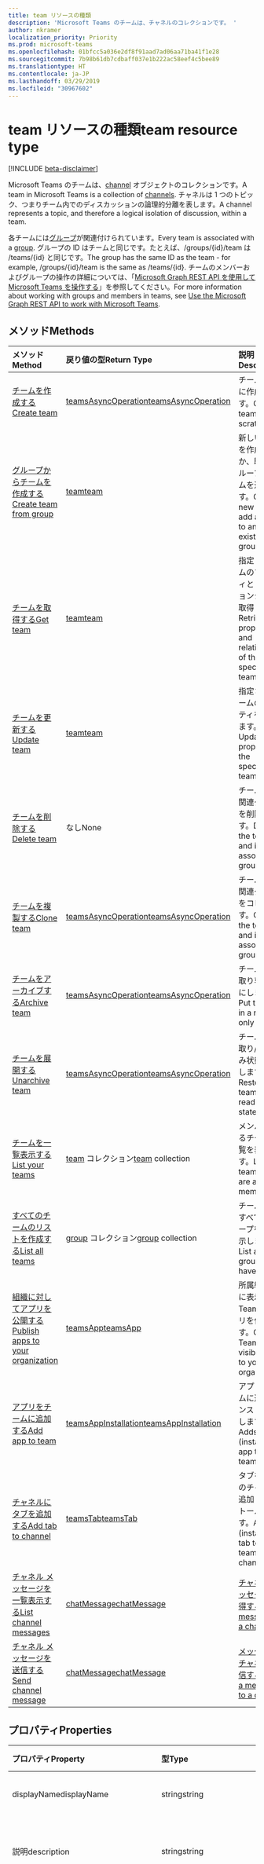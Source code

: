 ```yaml
---
title: team リソースの種類
description: 'Microsoft Teams のチームは、チャネルのコレクションです。 '
author: nkramer
localization_priority: Priority
ms.prod: microsoft-teams
ms.openlocfilehash: 01bfcc5a036e2df8f91aad7ad06aa71ba41f1e28
ms.sourcegitcommit: 7b98b61db7cdbaff037e1b222ac58eef4c5bee89
ms.translationtype: HT
ms.contentlocale: ja-JP
ms.lasthandoff: 03/29/2019
ms.locfileid: "30967602"
---
```

# <a name="team-resource-type"></a><span data-ttu-id="4c141-103">team リソースの種類</span><span class="sxs-lookup"><span data-stu-id="4c141-103">team resource type</span></span>

[!INCLUDE [beta-disclaimer](../../includes/beta-disclaimer.md)]

<span data-ttu-id="4c141-104">Microsoft Teams のチームは、[channel](channel.md) オブジェクトのコレクションです。</span><span class="sxs-lookup"><span data-stu-id="4c141-104">A team in Microsoft Teams is a collection of [channels](channel.md).</span></span> <span data-ttu-id="4c141-105">チャネルは 1 つのトピック、つまりチーム内でのディスカッションの論理的分離を表します。</span><span class="sxs-lookup"><span data-stu-id="4c141-105">A channel represents a topic, and therefore a logical isolation of discussion, within a team.</span></span>

<span data-ttu-id="4c141-106">各チームには[グループ](../resources/group.md)が関連付けられています。</span><span class="sxs-lookup"><span data-stu-id="4c141-106">Every team is associated with a [group](../resources/group.md).</span></span>
<span data-ttu-id="4c141-107">グループの ID はチームと同じです。たとえば、/groups/{id}/team は /teams/{id} と同じです。</span><span class="sxs-lookup"><span data-stu-id="4c141-107">The group has the same ID as the team - for example, /groups/{id}/team is the same as /teams/{id}.</span></span>
<span data-ttu-id="4c141-108">チームのメンバーおよびグループの操作の詳細については、「[Microsoft Graph REST API を使用して Microsoft Teams を操作する](teams-api-overview.md)」を参照してください。</span><span class="sxs-lookup"><span data-stu-id="4c141-108">For more information about working with groups and members in teams, see [Use the Microsoft Graph REST API to work with Microsoft Teams](teams-api-overview.md).</span></span>

## <a name="methods"></a><span data-ttu-id="4c141-109">メソッド</span><span class="sxs-lookup"><span data-stu-id="4c141-109">Methods</span></span>

| <span data-ttu-id="4c141-110">メソッド</span><span class="sxs-lookup"><span data-stu-id="4c141-110">Method</span></span>       | <span data-ttu-id="4c141-111">戻り値の型</span><span class="sxs-lookup"><span data-stu-id="4c141-111">Return Type</span></span>  |<span data-ttu-id="4c141-112">説明</span><span class="sxs-lookup"><span data-stu-id="4c141-112">Description</span></span>|
|:---------------|:--------|:----------|
|[<span data-ttu-id="4c141-113">チームを作成する</span><span class="sxs-lookup"><span data-stu-id="4c141-113">Create team</span></span>](../api/team-post.md) | [<span data-ttu-id="4c141-114">teamsAsyncOperation</span><span class="sxs-lookup"><span data-stu-id="4c141-114">teamsAsyncOperation</span></span>](teamsasyncoperation.md) | <span data-ttu-id="4c141-115">チームを新規に作成します。</span><span class="sxs-lookup"><span data-stu-id="4c141-115">Create a team from scratch.</span></span> |
|[<span data-ttu-id="4c141-116">グループからチームを作成する</span><span class="sxs-lookup"><span data-stu-id="4c141-116">Create team from group</span></span>](../api/team-put-teams.md) | [<span data-ttu-id="4c141-117">team</span><span class="sxs-lookup"><span data-stu-id="4c141-117">team</span></span>](team.md) | <span data-ttu-id="4c141-118">新しいチームを作成するか、既存のグループにチームを追加します。</span><span class="sxs-lookup"><span data-stu-id="4c141-118">Create a new team, or add a team to an existing group.</span></span>|
|[<span data-ttu-id="4c141-119">チームを取得する</span><span class="sxs-lookup"><span data-stu-id="4c141-119">Get team</span></span>](../api/team-get.md) | [<span data-ttu-id="4c141-120">team</span><span class="sxs-lookup"><span data-stu-id="4c141-120">team</span></span>](team.md) | <span data-ttu-id="4c141-121">指定したチームのプロパティとリレーションシップを取得します。</span><span class="sxs-lookup"><span data-stu-id="4c141-121">Retrieve the properties and relationships of the specified team.</span></span>|
|[<span data-ttu-id="4c141-122">チームを更新する</span><span class="sxs-lookup"><span data-stu-id="4c141-122">Update team</span></span>](../api/team-update.md) | [<span data-ttu-id="4c141-123">team</span><span class="sxs-lookup"><span data-stu-id="4c141-123">team</span></span>](team.md) |<span data-ttu-id="4c141-124">指定されたチームのプロパティを更新します。</span><span class="sxs-lookup"><span data-stu-id="4c141-124">Update the properties of the specified team.</span></span> |
|[<span data-ttu-id="4c141-125">チームを削除する</span><span class="sxs-lookup"><span data-stu-id="4c141-125">Delete team</span></span>](/graph/api/group-delete?view=graph-rest-1.0) | <span data-ttu-id="4c141-126">なし</span><span class="sxs-lookup"><span data-stu-id="4c141-126">None</span></span> |<span data-ttu-id="4c141-127">チームとその関連グループを削除します。</span><span class="sxs-lookup"><span data-stu-id="4c141-127">Delete the team and its associated group.</span></span> |
|[<span data-ttu-id="4c141-128">チームを複製する</span><span class="sxs-lookup"><span data-stu-id="4c141-128">Clone team</span></span>](../api/team-clone.md) | [<span data-ttu-id="4c141-129">teamsAsyncOperation</span><span class="sxs-lookup"><span data-stu-id="4c141-129">teamsAsyncOperation</span></span>](../resources/teamsasyncoperation.md) |<span data-ttu-id="4c141-130">チームとその関連グループをコピーします。</span><span class="sxs-lookup"><span data-stu-id="4c141-130">Copy the team and its associated group.</span></span> |
|[<span data-ttu-id="4c141-131">チームをアーカイブする</span><span class="sxs-lookup"><span data-stu-id="4c141-131">Archive team</span></span>](../api/team-archive.md) | [<span data-ttu-id="4c141-132">teamsAsyncOperation</span><span class="sxs-lookup"><span data-stu-id="4c141-132">teamsAsyncOperation</span></span>](../resources/teamsasyncoperation.md) |<span data-ttu-id="4c141-133">チームを読み取り専用状態にします。</span><span class="sxs-lookup"><span data-stu-id="4c141-133">Put the team in a read-only state.</span></span> |
|[<span data-ttu-id="4c141-134">チームを展開する</span><span class="sxs-lookup"><span data-stu-id="4c141-134">Unarchive team</span></span>](../api/team-unarchive.md) | [<span data-ttu-id="4c141-135">teamsAsyncOperation</span><span class="sxs-lookup"><span data-stu-id="4c141-135">teamsAsyncOperation</span></span>](../resources/teamsasyncoperation.md) |<span data-ttu-id="4c141-136">チームを読み取り/書き込み状態に復元します。</span><span class="sxs-lookup"><span data-stu-id="4c141-136">Restore the team to a read-write state.</span></span> |
|[<span data-ttu-id="4c141-137">チームを一覧表示する</span><span class="sxs-lookup"><span data-stu-id="4c141-137">List your teams</span></span>](../api/user-list-joinedteams.md) | <span data-ttu-id="4c141-138">[team](team.md) コレクション</span><span class="sxs-lookup"><span data-stu-id="4c141-138">[team](team.md) collection</span></span> | <span data-ttu-id="4c141-139">メンバーであるチームの一覧を表示します。</span><span class="sxs-lookup"><span data-stu-id="4c141-139">List the teams you are a member of.</span></span> |
|[<span data-ttu-id="4c141-140">すべてのチームのリストを作成する</span><span class="sxs-lookup"><span data-stu-id="4c141-140">List all teams</span></span>](/graph/teams-list-all-teams) | <span data-ttu-id="4c141-141">[group](group.md) コレクション</span><span class="sxs-lookup"><span data-stu-id="4c141-141">[group](group.md) collection</span></span> | <span data-ttu-id="4c141-142">チームを持つすべてのグループを一覧表示します。</span><span class="sxs-lookup"><span data-stu-id="4c141-142">List all groups that have teams.</span></span> |
|[<span data-ttu-id="4c141-143">組織に対してアプリを公開する</span><span class="sxs-lookup"><span data-stu-id="4c141-143">Publish apps to your organization</span></span>](../resources/teamsapp.md)| [<span data-ttu-id="4c141-144">teamsApp</span><span class="sxs-lookup"><span data-stu-id="4c141-144">teamsApp</span></span>](../resources/teamsapp.md) | <span data-ttu-id="4c141-145">所属組織のみに表示する Teams アプリを作成します。</span><span class="sxs-lookup"><span data-stu-id="4c141-145">Create Teams apps visible only to your organization.</span></span> |
|[<span data-ttu-id="4c141-146">アプリをチームに追加する</span><span class="sxs-lookup"><span data-stu-id="4c141-146">Add app to team</span></span>](../api/teamsappinstallation-add.md) | [<span data-ttu-id="4c141-147">teamsAppInstallation</span><span class="sxs-lookup"><span data-stu-id="4c141-147">teamsAppInstallation</span></span>](teamsappinstallation.md) | <span data-ttu-id="4c141-148">アプリをチームに追加 (インストール) します。</span><span class="sxs-lookup"><span data-stu-id="4c141-148">Adds (installs) an app to a team.</span></span>|
|[<span data-ttu-id="4c141-149">チャネルにタブを追加する</span><span class="sxs-lookup"><span data-stu-id="4c141-149">Add tab to channel</span></span>](../api/teamstab-add.md) | [<span data-ttu-id="4c141-150">teamsTab</span><span class="sxs-lookup"><span data-stu-id="4c141-150">teamsTab</span></span>](../resources/teamstab.md) | <span data-ttu-id="4c141-151">タブをチームのチャネルに追加 (インストール) します。</span><span class="sxs-lookup"><span data-stu-id="4c141-151">Adds (installs) a tab to a team's channel.</span></span>|
|[<span data-ttu-id="4c141-152">チャネル メッセージを一覧表示する</span><span class="sxs-lookup"><span data-stu-id="4c141-152">List channel messages</span></span>](../api/channel-list-messages.md)  | [<span data-ttu-id="4c141-153">chatMessage</span><span class="sxs-lookup"><span data-stu-id="4c141-153">chatMessage</span></span>](../resources/chatmessage.md) | [<span data-ttu-id="4c141-154">チャネルのメッセージを取得する</span><span class="sxs-lookup"><span data-stu-id="4c141-154">Get messages in a channel</span></span>](../api/channel-list-messages.md) |
|[<span data-ttu-id="4c141-155">チャネル メッセージを送信する</span><span class="sxs-lookup"><span data-stu-id="4c141-155">Send channel message</span></span>](../api/channel-post-chatmessage.md)  | [<span data-ttu-id="4c141-156">chatMessage</span><span class="sxs-lookup"><span data-stu-id="4c141-156">chatMessage</span></span>](../resources/chatmessage.md) | [<span data-ttu-id="4c141-157">メッセージをチャネルに送信する</span><span class="sxs-lookup"><span data-stu-id="4c141-157">Send a message to a channel</span></span>](../api/channel-post-chatmessage.md) |

## <a name="properties"></a><span data-ttu-id="4c141-158">プロパティ</span><span class="sxs-lookup"><span data-stu-id="4c141-158">Properties</span></span>

| <span data-ttu-id="4c141-159">プロパティ</span><span class="sxs-lookup"><span data-stu-id="4c141-159">Property</span></span> | <span data-ttu-id="4c141-160">型</span><span class="sxs-lookup"><span data-stu-id="4c141-160">Type</span></span>   | <span data-ttu-id="4c141-161">説明</span><span class="sxs-lookup"><span data-stu-id="4c141-161">Description</span></span> |
|:---------------|:--------|:----------|
|<span data-ttu-id="4c141-162">displayName</span><span class="sxs-lookup"><span data-stu-id="4c141-162">displayName</span></span>|<span data-ttu-id="4c141-163">string</span><span class="sxs-lookup"><span data-stu-id="4c141-163">string</span></span>| <span data-ttu-id="4c141-164">チームの名前。</span><span class="sxs-lookup"><span data-stu-id="4c141-164">The name of the team.</span></span> |
|<span data-ttu-id="4c141-165">説明</span><span class="sxs-lookup"><span data-stu-id="4c141-165">description</span></span>|<span data-ttu-id="4c141-166">string</span><span class="sxs-lookup"><span data-stu-id="4c141-166">string</span></span>| <span data-ttu-id="4c141-167">チームに関するオプションの説明。</span><span class="sxs-lookup"><span data-stu-id="4c141-167">An optional description for the team.</span></span> |
|<span data-ttu-id="4c141-168">classification</span><span class="sxs-lookup"><span data-stu-id="4c141-168">classification</span></span>|<span data-ttu-id="4c141-169">string</span><span class="sxs-lookup"><span data-stu-id="4c141-169">string</span></span>| <span data-ttu-id="4c141-170">省略可能なラベル。</span><span class="sxs-lookup"><span data-stu-id="4c141-170">An optional label.</span></span> <span data-ttu-id="4c141-171">通常、チームのデータまたはビジネスの機密度を記述します。</span><span class="sxs-lookup"><span data-stu-id="4c141-171">Typically describes the data or business sensitivity of the team.</span></span> <span data-ttu-id="4c141-172">テナントのディレクトリで事前に構成されているセットのいずれかに一致する必要があります。</span><span class="sxs-lookup"><span data-stu-id="4c141-172">Must match one of a pre-configured set in the tenant's directory.</span></span> |
|<span data-ttu-id="4c141-173">specialization</span><span class="sxs-lookup"><span data-stu-id="4c141-173">specialization</span></span>|[<span data-ttu-id="4c141-174">teamSpecialization</span><span class="sxs-lookup"><span data-stu-id="4c141-174">teamSpecialization</span></span>](teamspecialization.md)| <span data-ttu-id="4c141-175">省略可能。</span><span class="sxs-lookup"><span data-stu-id="4c141-175">Optional.</span></span> <span data-ttu-id="4c141-176">チームが特定のユース ケースを目的としているかどうかを示します。</span><span class="sxs-lookup"><span data-stu-id="4c141-176">Indicates whether the team is intended for a particular use case.</span></span>  <span data-ttu-id="4c141-177">チーム専門分野ごとに、ユース ケースをターゲットとする一意の動作とエクスペリエンスにアクセスできます。</span><span class="sxs-lookup"><span data-stu-id="4c141-177">Each team specialization has access to unique behaviors and experiences targeted to its use case.</span></span> |
|<span data-ttu-id="4c141-178">visibility</span><span class="sxs-lookup"><span data-stu-id="4c141-178">visibility</span></span>|[<span data-ttu-id="4c141-179">teamVisibilityType</span><span class="sxs-lookup"><span data-stu-id="4c141-179">teamVisibilityType</span></span>](teamvisibilitytype.md)| <span data-ttu-id="4c141-180">グループとチームの可視性。</span><span class="sxs-lookup"><span data-stu-id="4c141-180">The visibility of a the group and team.</span></span> <span data-ttu-id="4c141-181">既定では Public です。</span><span class="sxs-lookup"><span data-stu-id="4c141-181">Defaults to Public.</span></span> |
|<span data-ttu-id="4c141-182">funSettings</span><span class="sxs-lookup"><span data-stu-id="4c141-182">funSettings</span></span>|[<span data-ttu-id="4c141-183">teamFunSettings</span><span class="sxs-lookup"><span data-stu-id="4c141-183">teamFunSettings</span></span>](teamfunsettings.md) |<span data-ttu-id="4c141-184">チームでの Giphy、ミーム、およびステッカーの使用を構成する設定。</span><span class="sxs-lookup"><span data-stu-id="4c141-184">Settings to configure use of Giphy, memes, and stickers in the team.</span></span>|
|<span data-ttu-id="4c141-185">guestSettings</span><span class="sxs-lookup"><span data-stu-id="4c141-185">guestSettings</span></span>|[<span data-ttu-id="4c141-186">teamGuestSettings</span><span class="sxs-lookup"><span data-stu-id="4c141-186">teamGuestSettings</span></span>](teamguestsettings.md) |<span data-ttu-id="4c141-187">ゲストがチームでチャネルを作成、更新、削除できるかどうかを構成する設定。</span><span class="sxs-lookup"><span data-stu-id="4c141-187">Settings to configure whether guests can create, update, or delete channels in the team.</span></span>|
|<span data-ttu-id="4c141-188">InternalId</span><span class="sxs-lookup"><span data-stu-id="4c141-188">internalId</span></span> | <span data-ttu-id="4c141-189">string</span><span class="sxs-lookup"><span data-stu-id="4c141-189">string</span></span> | <span data-ttu-id="4c141-190">監査ログまたは [Office 365 マネージメント アクティビティ API](https://docs.microsoft.com/ja-JP/office/office-365-management-api/office-365-management-activity-api-reference) など、いくつかの場所で使用されているチームの一意の ID。</span><span class="sxs-lookup"><span data-stu-id="4c141-190">A unique ID for the team that has been used in a few places such as the audit log/[Office 365 Management Activity API](https://docs.microsoft.com/ja-JP/office/office-365-management-api/office-365-management-activity-api-reference).</span></span> |
|<span data-ttu-id="4c141-191">isArchived</span><span class="sxs-lookup"><span data-stu-id="4c141-191">isArchived</span></span>|<span data-ttu-id="4c141-192">Boolean</span><span class="sxs-lookup"><span data-stu-id="4c141-192">Boolean</span></span>|<span data-ttu-id="4c141-193">このチームが読み取り専用モードかどうか。</span><span class="sxs-lookup"><span data-stu-id="4c141-193">Whether this team is in read-only mode.</span></span> |
|<span data-ttu-id="4c141-194">memberSettings</span><span class="sxs-lookup"><span data-stu-id="4c141-194">memberSettings</span></span>|[<span data-ttu-id="4c141-195">teamMemberSettings</span><span class="sxs-lookup"><span data-stu-id="4c141-195">teamMemberSettings</span></span>](teammembersettings.md) |<span data-ttu-id="4c141-196">メンバーが特定のアクション (チャネルの作成、ボットの追加など) をチーム内で実行できるかどうかを構成する設定。</span><span class="sxs-lookup"><span data-stu-id="4c141-196">Settings to configure whether members can perform certain actions, for example, create channels and add bots, in the team.</span></span>|
|<span data-ttu-id="4c141-197">messagingSettings</span><span class="sxs-lookup"><span data-stu-id="4c141-197">messagingSettings</span></span>|[<span data-ttu-id="4c141-198">teamMessagingSettings</span><span class="sxs-lookup"><span data-stu-id="4c141-198">teamMessagingSettings</span></span>](teammessagingsettings.md) |<span data-ttu-id="4c141-199">チームでメッセージとメンションを構成する設定。</span><span class="sxs-lookup"><span data-stu-id="4c141-199">Settings to configure messaging and mentions in the team.</span></span>|
|<span data-ttu-id="4c141-200">webUrl</span><span class="sxs-lookup"><span data-stu-id="4c141-200">webUrl</span></span>|<span data-ttu-id="4c141-201">string (読み取り専用)</span><span class="sxs-lookup"><span data-stu-id="4c141-201">string (readonly)</span></span> | <span data-ttu-id="4c141-202">Microsoft Teams クライアントのチームに移動するハイパーリンク。</span><span class="sxs-lookup"><span data-stu-id="4c141-202">A hyperlink that will go to the team in the Microsoft Teams client.</span></span> <span data-ttu-id="4c141-203">これは、Microsoft Teams クライアントでチームを右クリックし、**[Get link to team]** を選択すると作成される URL です。</span><span class="sxs-lookup"><span data-stu-id="4c141-203">This is the URL that you get when you right-click a team in the Microsoft Teams client and select **Get link to team**.</span></span> <span data-ttu-id="4c141-204">この URL は不透明 blob として扱われる必要があり、また解析されません。</span><span class="sxs-lookup"><span data-stu-id="4c141-204">This URL should be treated as an opaque blob, and not parsed.</span></span> |

## <a name="relationships"></a><span data-ttu-id="4c141-205">リレーションシップ</span><span class="sxs-lookup"><span data-stu-id="4c141-205">Relationships</span></span>

| <span data-ttu-id="4c141-206">リレーションシップ</span><span class="sxs-lookup"><span data-stu-id="4c141-206">Relationship</span></span> | <span data-ttu-id="4c141-207">型</span><span class="sxs-lookup"><span data-stu-id="4c141-207">Type</span></span>   | <span data-ttu-id="4c141-208">説明</span><span class="sxs-lookup"><span data-stu-id="4c141-208">Description</span></span> |
|:---------------|:--------|:----------|
|<span data-ttu-id="4c141-209">apps</span><span class="sxs-lookup"><span data-stu-id="4c141-209">apps</span></span>|<span data-ttu-id="4c141-210">[teamsApp](teamsapp.md) コレクション</span><span class="sxs-lookup"><span data-stu-id="4c141-210">[teamsApp](teamsapp.md) collection</span></span>| <span data-ttu-id="4c141-211">(現在不使用) このチームにインストールされているアプリ。</span><span class="sxs-lookup"><span data-stu-id="4c141-211">(Obsolete) The apps installed in this team.</span></span>|
|<span data-ttu-id="4c141-212">channels</span><span class="sxs-lookup"><span data-stu-id="4c141-212">channels</span></span>|<span data-ttu-id="4c141-213">[channel](channel.md) コレクション</span><span class="sxs-lookup"><span data-stu-id="4c141-213">[channel](channel.md) collection</span></span>|<span data-ttu-id="4c141-214">チームに関連付けられているチャネルとメッセージのコレクション。</span><span class="sxs-lookup"><span data-stu-id="4c141-214">The collection of channels & messages associated with the team.</span></span>|
|<span data-ttu-id="4c141-215">installedApps</span><span class="sxs-lookup"><span data-stu-id="4c141-215">installedApps</span></span>|<span data-ttu-id="4c141-216">[teamsAppInstallation](teamsappinstallation.md) コレクション</span><span class="sxs-lookup"><span data-stu-id="4c141-216">[teamsAppInstallation](teamsappinstallation.md) collection</span></span>|<span data-ttu-id="4c141-217">このチームにインストールされているアプリ。</span><span class="sxs-lookup"><span data-stu-id="4c141-217">The apps installed in this team.</span></span>|
|<span data-ttu-id="4c141-218">owners</span><span class="sxs-lookup"><span data-stu-id="4c141-218">owners</span></span>|[<span data-ttu-id="4c141-219">user</span><span class="sxs-lookup"><span data-stu-id="4c141-219">user</span></span>](user.md)| <span data-ttu-id="4c141-220">このチームの所有者の一覧。</span><span class="sxs-lookup"><span data-stu-id="4c141-220">The list of this team's owners.</span></span> <span data-ttu-id="4c141-221">現時点では、アプリケーションのアクセス許可を使用してチームを作成するときに、必ず 1 つの所有者を指定してください。</span><span class="sxs-lookup"><span data-stu-id="4c141-221">Currently, when creating a team using application permissions, exactly one owner must be specified.</span></span> <span data-ttu-id="4c141-222">ユーザー委任アクセス許可を使用するときには、所有者を指定できません (現在のユーザーが所有者になります)。</span><span class="sxs-lookup"><span data-stu-id="4c141-222">When using user delegated permissions, no owner can be specified (the current user is the owner).</span></span> <span data-ttu-id="4c141-223">所有者は、UPN ではなくオブジェクト ID (GUID) として指定する必要があります。</span><span class="sxs-lookup"><span data-stu-id="4c141-223">Owner must be specified as an object ID (GUID), not a UPN.</span></span> |
|<span data-ttu-id="4c141-224">operations</span><span class="sxs-lookup"><span data-stu-id="4c141-224">operations</span></span>|<span data-ttu-id="4c141-225">[teamsAsyncOperation](teamsasyncoperation.md) コレクション</span><span class="sxs-lookup"><span data-stu-id="4c141-225">[teamsAsyncOperation](teamsasyncoperation.md) collection</span></span>| <span data-ttu-id="4c141-226">このチームで実行済みまたは実行中の非同期操作です。</span><span class="sxs-lookup"><span data-stu-id="4c141-226">The async operations that ran or are running on this team.</span></span> | 
|<span data-ttu-id="4c141-227">template</span><span class="sxs-lookup"><span data-stu-id="4c141-227">template</span></span>|[<span data-ttu-id="4c141-228">teamsTemplate</span><span class="sxs-lookup"><span data-stu-id="4c141-228">teamsTemplate</span></span>](teamstemplate.md)| <span data-ttu-id="4c141-229">このチームの作成元テンプレート。</span><span class="sxs-lookup"><span data-stu-id="4c141-229">The template this team was created from.</span></span> <span data-ttu-id="4c141-230">[使用可能なテンプレート](https://docs.microsoft.com/ja-JP/MicrosoftTeams/get-started-with-teams-templates)を参照してください。</span><span class="sxs-lookup"><span data-stu-id="4c141-230">See [available templates](https://docs.microsoft.com/ja-JP/MicrosoftTeams/get-started-with-teams-templates).</span></span> |

## <a name="json-representation"></a><span data-ttu-id="4c141-231">JSON 表記</span><span class="sxs-lookup"><span data-stu-id="4c141-231">JSON representation</span></span>

<span data-ttu-id="4c141-232">リソースの JSON 表記を次に示します。</span><span class="sxs-lookup"><span data-stu-id="4c141-232">The following is a JSON representation of the resource.</span></span>

<!-- {
  "blockType": "resource",
  "@odata.type": "microsoft.graph.team",
  "baseType": "microsoft.graph.entity"
}-->

```json
{  
  "guestSettings": {"@odata.type": "microsoft.graph.teamGuestSettings"},
  "memberSettings": {"@odata.type": "microsoft.graph.teamMemberSettings"},
  "messagingSettings": {"@odata.type": "microsoft.graph.teamMessagingSettings"},
  "funSettings": {"@odata.type": "microsoft.graph.teamFunSettings"},
  "internalId": "19:...big.number...@thread.skype",
  "isArchived": false,
  "webUrl": "https://...longUrl..."
}

```

<!-- uuid: 8fcb5dbc-d5aa-4681-8e31-b001d5168d79
2015-10-25 14:57:30 UTC -->
<!--
{
  "type": "#page.annotation",
  "description": "team resource",
  "keywords": "",
  "section": "documentation",
  "tocPath": "",
  "suppressions": [
    "Error: /api-reference/beta/resources/team.md:\r\n      Exception processing links.\r\n    System.ArgumentException: Link Definition was null. Link text: !INCLUDE [beta-disclaimer](../../includes/beta-disclaimer.md)\r\n      at ApiDoctor.Validation.DocFile.get_LinkDestinations()\r\n      at ApiDoctor.Validation.DocSet.ValidateLinks(Boolean includeWarnings, String[] relativePathForFiles, IssueLogger issues, Boolean requireFilenameCaseMatch, Boolean printOrphanedFiles)"
  ]
}
-->

## <a name="see-also"></a><span data-ttu-id="4c141-233">関連項目</span><span class="sxs-lookup"><span data-stu-id="4c141-233">See Also</span></span>
- [<span data-ttu-id="4c141-234">チームを使用してグループを作成する</span><span class="sxs-lookup"><span data-stu-id="4c141-234">Creating a group with a team</span></span>](/graph/teams-create-group-and-team)
- [<span data-ttu-id="4c141-235">Teams API の概要</span><span class="sxs-lookup"><span data-stu-id="4c141-235">Teams API Overview</span></span>](teams-api-overview.md)
